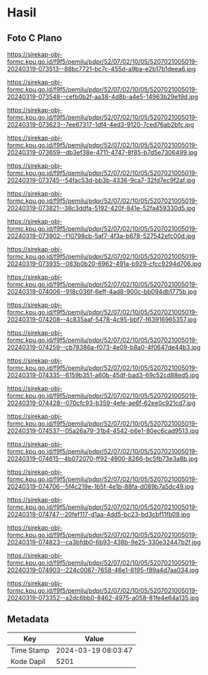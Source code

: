 # Hasil

## Foto C Plano

https://sirekap-obj-formc.kpu.go.id/f9f5/pemilu/pdpr/52/07/02/10/05/5207021005019-20240319-073513--88bc7721-bc7c-455d-a9ba-e2b17b1deea6.jpg

https://sirekap-obj-formc.kpu.go.id/f9f5/pemilu/pdpr/52/07/02/10/05/5207021005019-20240319-073548--cefb0b2f-aa38-4d8b-a4e5-14963b29e19d.jpg

https://sirekap-obj-formc.kpu.go.id/f9f5/pemilu/pdpr/52/07/02/10/05/5207021005019-20240319-073623--7ee67317-1df4-4ed3-9120-7ced76ab2bfc.jpg

https://sirekap-obj-formc.kpu.go.id/f9f5/pemilu/pdpr/52/07/02/10/05/5207021005019-20240319-073659--db3ef38e-4711-4747-8f85-b7d5e7306499.jpg

https://sirekap-obj-formc.kpu.go.id/f9f5/pemilu/pdpr/52/07/02/10/05/5207021005019-20240319-073745--54fac53d-bb3b-4336-9ca7-32fd7ec9f2af.jpg

https://sirekap-obj-formc.kpu.go.id/f9f5/pemilu/pdpr/52/07/02/10/05/5207021005019-20240319-073821--38c3ddfa-5192-420f-841e-52fa459330d5.jpg

https://sirekap-obj-formc.kpu.go.id/f9f5/pemilu/pdpr/52/07/02/10/05/5207021005019-20240319-073902--f10798cb-5af7-4f3a-b678-527542efc00d.jpg

https://sirekap-obj-formc.kpu.go.id/f9f5/pemilu/pdpr/52/07/02/10/05/5207021005019-20240319-073935--083b0b20-6962-491a-b929-cfcc9294d706.jpg

https://sirekap-obj-formc.kpu.go.id/f9f5/pemilu/pdpr/52/07/02/10/05/5207021005019-20240319-074006--918c036f-6eff-4ad8-900c-bb094db1775b.jpg

https://sirekap-obj-formc.kpu.go.id/f9f5/pemilu/pdpr/52/07/02/10/05/5207021005019-20240319-074208--4c835aaf-5478-4c95-bbf7-f63916965357.jpg

https://sirekap-obj-formc.kpu.go.id/f9f5/pemilu/pdpr/52/07/02/10/05/5207021005019-20240319-074259--cb78386a-f073-4e09-b8a0-4f0647de44b3.jpg

https://sirekap-obj-formc.kpu.go.id/f9f5/pemilu/pdpr/52/07/02/10/05/5207021005019-20240319-074335--6159b351-a60b-45df-bad3-69c52cd88ed5.jpg

https://sirekap-obj-formc.kpu.go.id/f9f5/pemilu/pdpr/52/07/02/10/05/5207021005019-20240319-074428--070cfc93-b359-4efe-ae6f-62ee0c921cd7.jpg

https://sirekap-obj-formc.kpu.go.id/f9f5/pemilu/pdpr/52/07/02/10/05/5207021005019-20240319-074537--05a26a79-31b4-4542-b6e1-80ec6cad9513.jpg

https://sirekap-obj-formc.kpu.go.id/f9f5/pemilu/pdpr/52/07/02/10/05/5207021005019-20240319-074615--4b072070-ff92-4900-8266-bc5fb73e3a8b.jpg

https://sirekap-obj-formc.kpu.go.id/f9f5/pemilu/pdpr/52/07/02/10/05/5207021005019-20240319-074706--5f4c219e-1b5f-4e1b-88fa-d089b7a5dc49.jpg

https://sirekap-obj-formc.kpu.go.id/f9f5/pemilu/pdpr/52/07/02/10/05/5207021005019-20240319-074747--20fef117-d1aa-4dd5-bc23-bd3cbf11fb09.jpg

https://sirekap-obj-formc.kpu.go.id/f9f5/pemilu/pdpr/52/07/02/10/05/5207021005019-20240319-074823--ca3bfdb0-6b93-438b-9e25-330e32447b2f.jpg

https://sirekap-obj-formc.kpu.go.id/f9f5/pemilu/pdpr/52/07/02/10/05/5207021005019-20240319-074903--224c0087-7658-46e1-8195-f89a4d7aa034.jpg

https://sirekap-obj-formc.kpu.go.id/f9f5/pemilu/pdpr/52/07/02/10/05/5207021005019-20240319-073352--a2dc6bb0-8462-4975-a058-81fe4e64a135.jpg


## Metadata

| Key        | Value               |
| ---------- | ------------------- |
| Time Stamp | 2024-03-19 08:03:47 |
| Kode Dapil | 5201                |



